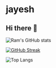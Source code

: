 # jayesh


## Hi there 👋

<!-- GitHub Stats -->
![Ram's GitHub stats](https://github-readme-stats.vercel.app/api?username=jayesh410&show_icons=true&theme=dark&include_all_commits=true&count_private=true&cache_seconds=1800)

<!-- Streak -->
[![GitHub Streak](https://github-readme-streak-stats.herokuapp.com?user=jayesh410&theme=dark&hide_border=false)](https://git.io/streak-stats)


<!-- Top Languages -->
![Top Langs](https://github-readme-stats.vercel.app/api/top-langs/?username=jayesh410&layout=compact&theme=dark&hide_border=false&include_all_commits=true&count_private=true&cache_seconds=1800)
